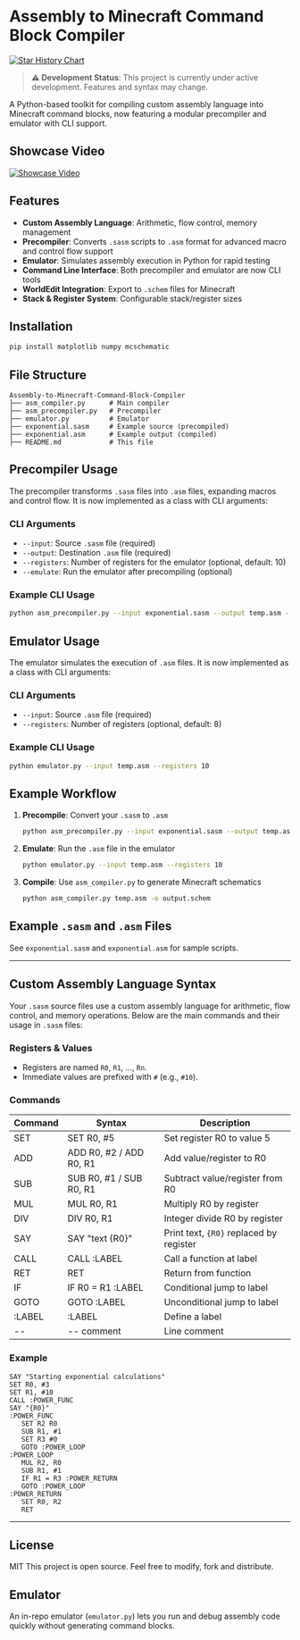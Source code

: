 # Assembly to Minecraft Command Block Compiler

[![Star History Chart](https://api.star-history.com/svg?repos=Bowser04/Assembly-to-Minecraft-Command-Block-Compiler&type=Date)](https://www.star-history.com/#Bowser04/Assembly-to-Minecraft-Command-Block-Compiler&Date)

> **⚠️ Development Status**: This project is currently under active development. Features and syntax may change.

A Python-based toolkit for compiling custom assembly language into Minecraft command blocks, now featuring a modular precompiler and emulator with CLI support.

## Showcase Video

[![Showcase Video](showcase.gif)](showcase.gif)

## Features

- **Custom Assembly Language**: Arithmetic, flow control, memory management
- **Precompiler**: Converts `.sasm` scripts to `.asm` format for advanced macro and control flow support
- **Emulator**: Simulates assembly execution in Python for rapid testing
- **Command Line Interface**: Both precompiler and emulator are now CLI tools
- **WorldEdit Integration**: Export to `.schem` files for Minecraft
- **Stack & Register System**: Configurable stack/register sizes

## Installation

```bash
pip install matplotlib numpy mcschematic
```

## File Structure

```
Assembly-to-Minecraft-Command-Block-Compiler
├── asm_compiler.py      # Main compiler
├── asm_precompiler.py   # Precompiler
├── emulator.py          # Emulator
├── exponential.sasm     # Example source (precompiled)
├── exponential.asm      # Example output (compiled)
├── README.md            # This file
```

## Precompiler Usage


The precompiler transforms `.sasm` files into `.asm` files, expanding macros and control flow. It is now implemented as a class with CLI arguments:

### CLI Arguments

- `--input`: Source `.sasm` file (required)
- `--output`: Destination `.asm` file (required)
- `--registers`: Number of registers for the emulator (optional, default: 10)
- `--emulate`: Run the emulator after precompiling (optional)

### Example CLI Usage

```bash
python asm_precompiler.py --input exponential.sasm --output temp.asm --registers 10 --emulate
```

## Emulator Usage


The emulator simulates the execution of `.asm` files. It is now implemented as a class with CLI arguments:

### CLI Arguments

- `--input`: Source `.asm` file (required)
- `--registers`: Number of registers (optional, default: 8)

### Example CLI Usage

```bash
python emulator.py --input temp.asm --registers 10
```

## Example Workflow

1. **Precompile**: Convert your `.sasm` to `.asm`
   ```bash
   python asm_precompiler.py --input exponential.sasm --output temp.asm --registers 10
   ```
2. **Emulate**: Run the `.asm` file in the emulator
   ```bash
   python emulator.py --input temp.asm --registers 10
   ```
3. **Compile**: Use `asm_compiler.py` to generate Minecraft schematics
   ```bash
   python asm_compiler.py temp.asm -o output.schem
   ```

## Example `.sasm` and `.asm` Files

See `exponential.sasm` and `exponential.asm` for sample scripts.

---

## Custom Assembly Language Syntax

Your `.sasm` source files use a custom assembly language for arithmetic, flow control, and memory operations. Below are the main commands and their usage in `.sasm` files:

### Registers & Values
- Registers are named `R0`, `R1`, ..., `Rn`.
- Immediate values are prefixed with `#` (e.g., `#10`).

### Commands

| Command      | Syntax                              | Description                                 |
|------------- |-------------------------------------|---------------------------------------------|
| SET          | SET R0, #5                          | Set register R0 to value 5                  |
| ADD          | ADD R0, #2 / ADD R0, R1             | Add value/register to R0                    |
| SUB          | SUB R0, #1 / SUB R0, R1             | Subtract value/register from R0             |
| MUL          | MUL R0, R1                          | Multiply R0 by register                     |
| DIV          | DIV R0, R1                          | Integer divide R0 by register               |
| SAY          | SAY "text {R0}"                     | Print text, `{R0}` replaced by register     |
| CALL         | CALL :LABEL                         | Call a function at label                    |
| RET          | RET                                 | Return from function                        |
| IF           | IF R0 = R1 :LABEL                   | Conditional jump to label                   |
| GOTO         | GOTO :LABEL                         | Unconditional jump to label                 |
| :LABEL       | :LABEL                              | Define a label                              |
| --           | -- comment                          | Line comment                                |

### Example

```sasm
SAY "Starting exponential calculations"
SET R0, #3
SET R1, #10
CALL :POWER_FUNC
SAY "{R0}"
:POWER_FUNC
   SET R2 R0
   SUB R1, #1
   SET R3 #0
   GOTO :POWER_LOOP
:POWER_LOOP
   MUL R2, R0
   SUB R1, #1
   IF R1 = R3 :POWER_RETURN
   GOTO :POWER_LOOP
:POWER_RETURN
   SET R0, R2
   RET
```

---

## License
MIT
This project is open source. Feel free to modify, fork and distribute.

## Emulator

An in-repo emulator (`emulator.py`) lets you run and debug assembly code quickly without generating command blocks.

